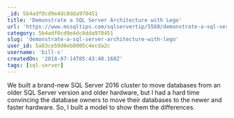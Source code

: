 ```yaml
---
_id: 5b4adf0cd9e4dc8dda970451
title: 'Demonstrate a SQL Server Architecture with Lego'
url: 'https://www.mssqltips.com/sqlservertip/5560/demonstrate-a-sql-server-architecture-with-lego/'
category: 5b4adf0cd9e4dc8dda970451
slug: 'demonstrate-a-sql-server-architecture-with-lego'
user_id: 5a83ce59d6eb0005c4ecda2c
username: 'bill-s'
createdOn: '2018-07-14T05:43:40.168Z'
tags: [sql-server]
---
```


We built a brand-new SQL Server 2016 cluster to move databases from an older SQL Server version and older hardware, but I had a hard time convincing the database owners to move their databases to the newer and faster hardware.  So, I built a model to show them the differences.


